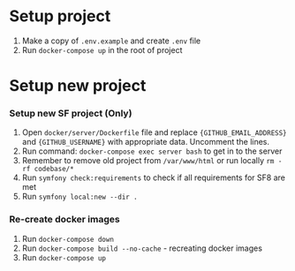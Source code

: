 # Setup project
1. Make a copy of `.env.example` and create `.env` file
2. Run `docker-compose up` in the root of project



# Setup new project

### Setup new SF project (Only)
1. Open `docker/server/Dockerfile` file and replace `{GITHUB_EMAIL_ADDRESS}` and `{GITHUB_USERNAME}` with appropriate data. Uncomment the lines.
2. Run command: `docker-compose exec server bash` to get in to the server
3. Remember to remove old project from `/var/www/html` or run locally `rm -rf codebase/*`
4. Run `symfony check:requirements` to check if all requirements for SF8 are met
5. Run `symfony local:new --dir .` 

### Re-create docker images
1. Run `docker-compose down`
2. Run `docker-compose build --no-cache` - recreating docker images
3. Run `docker-compose up` 